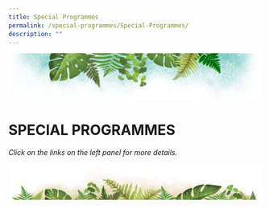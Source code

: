 ```yaml
---
title: Special Programmes
permalink: /special-programmes/Special-Programmes/
description: ""
---
```

![](/images/Banner.png)

# SPECIAL PROGRAMMES

_Click on the links on the left panel for more details._

![](/images/bg-bottom.png)